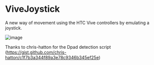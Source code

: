 # ViveJoystick
A new way of movement using the HTC Vive controllers by emulating a joystick.

![image](http://imgur.com/a/TRHPK)

Thanks to chris-hatton for the Dpad detection script (https://gist.github.com/chris-hatton/c1f7b3a344f89a3e78c9346b345ef25e)
